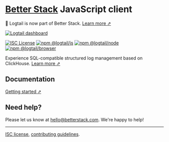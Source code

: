 # [Better Stack](https://betterstack.com/logs) JavaScript client

📣 Logtail is now part of Better Stack. [Learn more ⇗](https://betterstack.com/press/introducing-better-stack/)

  
[![Logtail dashboard](https://user-images.githubusercontent.com/19272921/154085622-59997d5a-3f91-4bc9-a815-3b8ead16d28d.jpeg)](https://betterstack.com/logtail)


[![ISC License](https://img.shields.io/badge/license-ISC-ff69b4.svg)](https://github.com/logtail/logtail-js/blob/master/LICENSE.md)
[![npm @logtail/js](https://img.shields.io/npm/v/@logtail/js?color=success&label=npm%20%40logtail%2Fjs)](https://www.npmjs.com/package/@logtail/js)
[![npm @logtail/node](https://img.shields.io/npm/v/@logtail/node?color=success&label=npm%20%40logtail%2Fnode)](https://www.npmjs.com/package/@logtail/node)
[![npm @logtail/browser](https://img.shields.io/npm/v/@logtail/browser?color=success&label=npm%20%40logtail%2Fbrowser)](https://www.npmjs.com/package/@logtail/browser)

Experience SQL-compatible structured log management based on ClickHouse. [Learn more ⇗](https://logtail.com/)

## Documentation

[Getting started ⇗](https://betterstack.com/docs/logs/javascript/)

## Need help?
Please let us know at [hello@betterstack.com](mailto:hello@betterstack.com). We're happy to help!

---

[ISC license](https://github.com/logtail/logtail-js/blob/master/LICENSE.md), [contributing guidelines](https://github.com/logtail/logtail-js/blob/master/CONTRIBUTING.md).
